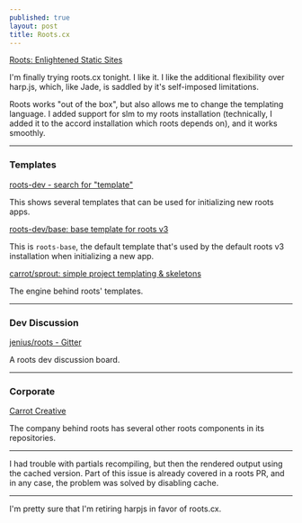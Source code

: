 ```yaml
---
published: true
layout: post
title: Roots.cx
---
```



[Roots: Enlightened Static Sites](http://roots.cx/)

I'm finally trying roots.cx tonight. I like it. I like the additional flexibility over harp.js, which, like Jade, is saddled by it's self-imposed limitations.

Roots works "out of the box", but also allows me to change the templating language. I added support for slm to my roots installation (technically, I added it to the accord installation which roots depends on), and it works smoothly.

---

### Templates

[roots-dev - search for "template"](https://github.com/roots-dev?utf8=%E2%9C%93&query=template)

This shows several templates that can be used for initializing new roots apps.

[roots-dev/base: base template for roots v3](https://github.com/roots-dev/base)

This is `roots-base`, the default template that's used by the default roots v3 installation when initializing a new app.

[carrot/sprout: simple project templating & skeletons](https://github.com/carrot/sprout)

The engine behind roots' templates.

---

### Dev Discussion

[jenius/roots - Gitter](https://gitter.im/jenius/roots)

A roots dev discussion board.

---

### Corporate

[Carrot Creative](https://github.com/carrot)

The company behind roots has several other roots components in its repositories.

---

I had trouble with partials recompiling, but then the rendered output using the cached version. Part of this issue is already covered in a roots PR, and in any case, the problem was solved by disabling cache.

---

I'm pretty sure that I'm retiring harpjs in favor of roots.cx.
